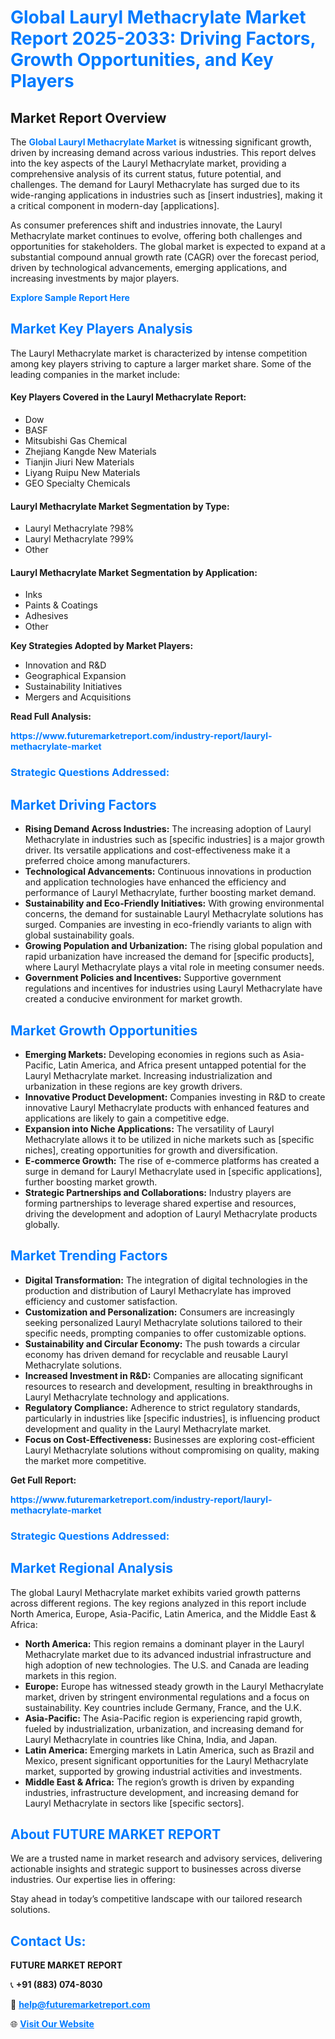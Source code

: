 <h1 style="color: #007BFF;">Global Lauryl Methacrylate Market Report 2025-2033: Driving Factors, Growth Opportunities, and Key Players</h1>

<section id="overview">
<h2>Market Report Overview</h2>
<p>The <a href="https://www.futuremarketreport.com/industry-report/lauryl-methacrylate-market" style="color: #007BFF; text-decoration: none;"><strong>Global Lauryl Methacrylate Market</strong></a> is witnessing significant growth, driven by increasing demand across various industries. This report delves into the key aspects of the Lauryl Methacrylate market, providing a comprehensive analysis of its current status, future potential, and challenges. The demand for Lauryl Methacrylate has surged due to its wide-ranging applications in industries such as [insert industries], making it a critical component in modern-day [applications].</p>
<p>As consumer preferences shift and industries innovate, the Lauryl Methacrylate market continues to evolve, offering both challenges and opportunities for stakeholders. The global market is expected to expand at a substantial compound annual growth rate (CAGR) over the forecast period, driven by technological advancements, emerging applications, and increasing investments by major players.</p>
</section>

<section id="overview">
<p><a href="https://www.futuremarketreport.com/request-sample/reportId=90301" style="color: #007BFF; text-decoration: none;"><strong>Explore Sample Report Here</strong></a></p>
</section>

<section id="key-players">
<h2 style="color: #007BFF;">Market Key Players Analysis</h2>
<p>The Lauryl Methacrylate market is characterized by intense competition among key players striving to capture a larger market share. Some of the leading companies in the market include:</p>
<h4>Key Players Covered in the Lauryl Methacrylate Report:</h4>
<ul><li>Dow</li><li>BASF</li><li>Mitsubishi Gas Chemical</li><li>Zhejiang Kangde New Materials</li><li>Tianjin Jiuri New Materials</li><li>Liyang Ruipu New Materials</li><li>GEO Specialty Chemicals</li></ul>
<h4>Lauryl Methacrylate Market Segmentation by Type:</h4>
<ul><li>Lauryl Methacrylate ?98%</li><li>Lauryl Methacrylate ?99%</li><li>Other</li></ul>

<h4>Lauryl Methacrylate Market Segmentation by Application:</h4>
<ul><li>Inks</li><li>Paints &amp; Coatings</li><li>Adhesives</li><li>Other</li></ul>
<p><strong>Key Strategies Adopted by Market Players:</strong></p>
<ul>
<li>Innovation and R&D</li>
<li>Geographical Expansion</li>
<li>Sustainability Initiatives</li>
<li>Mergers and Acquisitions</li>
</ul>
</section>

<section>
<p><strong>Read Full Analysis: </strong></p><a href="https://www.futuremarketreport.com/industry-report/lauryl-methacrylate-market" style="color: #007BFF; text-decoration: none;"><strong>https://www.futuremarketreport.com/industry-report/lauryl-methacrylate-market</strong></a>
<h3 style="color: #007BFF;">Strategic Questions Addressed:</h3>
</section>

<section id="driving-factors">
<h2 style="color: #007BFF;">Market Driving Factors</h2>
<ul>
<li><strong>Rising Demand Across Industries:</strong> The increasing adoption of Lauryl Methacrylate in industries such as [specific industries] is a major growth driver. Its versatile applications and cost-effectiveness make it a preferred choice among manufacturers.</li>
<li><strong>Technological Advancements:</strong> Continuous innovations in production and application technologies have enhanced the efficiency and performance of Lauryl Methacrylate, further boosting market demand.</li>
<li><strong>Sustainability and Eco-Friendly Initiatives:</strong> With growing environmental concerns, the demand for sustainable Lauryl Methacrylate solutions has surged. Companies are investing in eco-friendly variants to align with global sustainability goals.</li>
<li><strong>Growing Population and Urbanization:</strong> The rising global population and rapid urbanization have increased the demand for [specific products], where Lauryl Methacrylate plays a vital role in meeting consumer needs.</li>
<li><strong>Government Policies and Incentives:</strong> Supportive government regulations and incentives for industries using Lauryl Methacrylate have created a conducive environment for market growth.</li>
</ul>
</section>

<section id="growth-opportunities">
<h2 style="color: #007BFF;">Market Growth Opportunities</h2>
<ul>
<li><strong>Emerging Markets:</strong> Developing economies in regions such as Asia-Pacific, Latin America, and Africa present untapped potential for the Lauryl Methacrylate market. Increasing industrialization and urbanization in these regions are key growth drivers.</li>
<li><strong>Innovative Product Development:</strong> Companies investing in R&D to create innovative Lauryl Methacrylate products with enhanced features and applications are likely to gain a competitive edge.</li>
<li><strong>Expansion into Niche Applications:</strong> The versatility of Lauryl Methacrylate allows it to be utilized in niche markets such as [specific niches], creating opportunities for growth and diversification.</li>
<li><strong>E-commerce Growth:</strong> The rise of e-commerce platforms has created a surge in demand for Lauryl Methacrylate used in [specific applications], further boosting market growth.</li>
<li><strong>Strategic Partnerships and Collaborations:</strong> Industry players are forming partnerships to leverage shared expertise and resources, driving the development and adoption of Lauryl Methacrylate products globally.</li>
</ul>
</section>

<section id="trending-factors">
<h2 style="color: #007BFF;">Market Trending Factors</h2>
<ul>
<li><strong>Digital Transformation:</strong> The integration of digital technologies in the production and distribution of Lauryl Methacrylate has improved efficiency and customer satisfaction.</li>
<li><strong>Customization and Personalization:</strong> Consumers are increasingly seeking personalized Lauryl Methacrylate solutions tailored to their specific needs, prompting companies to offer customizable options.</li>
<li><strong>Sustainability and Circular Economy:</strong> The push towards a circular economy has driven demand for recyclable and reusable Lauryl Methacrylate solutions.</li>
<li><strong>Increased Investment in R&D:</strong> Companies are allocating significant resources to research and development, resulting in breakthroughs in Lauryl Methacrylate technology and applications.</li>
<li><strong>Regulatory Compliance:</strong> Adherence to strict regulatory standards, particularly in industries like [specific industries], is influencing product development and quality in the Lauryl Methacrylate market.</li>
<li><strong>Focus on Cost-Effectiveness:</strong> Businesses are exploring cost-efficient Lauryl Methacrylate solutions without compromising on quality, making the market more competitive.</li>
</ul>
</section>

<section>
<p><strong>Get Full Report: </strong></p><a href="https://www.futuremarketreport.com/industry-report/lauryl-methacrylate-market" style="color: #007BFF; text-decoration: none;"><strong>https://www.futuremarketreport.com/industry-report/lauryl-methacrylate-market</strong></a>
<h3 style="color: #007BFF;">Strategic Questions Addressed:</h3>
</section>


<section id="regional-analysis">
<h2 style="color: #007BFF;">Market Regional Analysis</h2>
<p>The global Lauryl Methacrylate market exhibits varied growth patterns across different regions. The key regions analyzed in this report include North America, Europe, Asia-Pacific, Latin America, and the Middle East & Africa:</p>
<ul>
<li><strong>North America:</strong> This region remains a dominant player in the Lauryl Methacrylate market due to its advanced industrial infrastructure and high adoption of new technologies. The U.S. and Canada are leading markets in this region.</li>
<li><strong>Europe:</strong> Europe has witnessed steady growth in the Lauryl Methacrylate market, driven by stringent environmental regulations and a focus on sustainability. Key countries include Germany, France, and the U.K.</li>
<li><strong>Asia-Pacific:</strong> The Asia-Pacific region is experiencing rapid growth, fueled by industrialization, urbanization, and increasing demand for Lauryl Methacrylate in countries like China, India, and Japan.</li>
<li><strong>Latin America:</strong> Emerging markets in Latin America, such as Brazil and Mexico, present significant opportunities for the Lauryl Methacrylate market, supported by growing industrial activities and investments.</li>
<li><strong>Middle East & Africa:</strong> The region’s growth is driven by expanding industries, infrastructure development, and increasing demand for Lauryl Methacrylate in sectors like [specific sectors].</li>
</ul>
</section>

<footer>
<h2 style="color: #007BFF;">About FUTURE MARKET REPORT</h2>
<p>We are a trusted name in market research and advisory services, delivering actionable insights and strategic support to businesses across diverse industries. Our expertise lies in offering:</p>

<p>Stay ahead in today’s competitive landscape with our tailored research solutions.</p>

<h2 style="color: #007BFF;">Contact Us:</h2>
<p><strong>FUTURE MARKET REPORT</strong></p>
<p>📞 <strong>+91 (883) 074-8030</strong></p>
<p>📧 <strong><a href="mailto:help@futuremarketreport.com" style="color: #007BFF;">help@futuremarketreport.com</a></strong></p>
<p>🌐 <strong><a href="https://www.futuremarketreport.com/" style="color: #007BFF;">Visit Our Website</a></strong></p>
</footer>